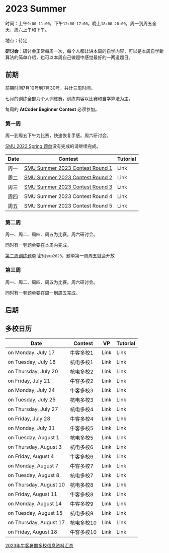 # 2023 Summer

时间：上午`9:00-11:00`，下午`12:00-17:00`，晚上`18:00-20:00`，周一到周五全天、周六上午和下午。

地点：待定

**研讨会**：研讨会正常每周一次，每个人都让讲本周的自学内容，可以是本周自学新算法的简单介绍，也可以本周自己做题中感觉最好的一两道题目。

## 前期

前期时间7月10号到7月30号，共计三周时间。

七月的训练全部为个人训练赛，训练内容以比赛和自学算法为主。

每周的 **AtCoder Beginner Contest** 必须参加。

### 第一周

周一到周五下午为比赛，快速恢复手感。周六研讨会。

[SMU 2023 Spring 题单](https://vjudge.net/article/3518)没有完成的请继续完成。

| Date | Contest                                                      | Tutorial |
| ---- | ------------------------------------------------------------ | -------- |
| 周一 | [SMU Summer 2023 Contest Round 1](https://codeforces.com/gym/450888) | Link     |
| 周二 | [SMU Summer 2023 Contest Round 2](https://codeforces.com/gym/450889) | Link     |
| 周三 | [SMU Summer 2023 Contest Round 3](https://codeforces.com/gym/450890) | Link     |
| 周四 | SMU Summer 2023 Contest Round 4                              | Link     |
| 周五 | SMU Summer 2023 Contest Round 5                              | Link     |



### 第二周

周一、周二、周四、周五为比赛。周六研讨会。

同时有一套题单要在本周内完成。

[第二周训练题单](https://ac.nowcoder.com/acm/contest/60932) 密码`smu2023`，题单第一周周五就会开放

### 第三周

周一、周二、周四、周五为比赛。周六研讨会。

同时有一套题单要在周一到周五完成。

## 后期



## 多校日历

| Date               | Contest    | VP   | Tutorial |
| ------------------ | ---------- | ---- | ---- |
| on Monday, July 17 | 牛客多校1  | Link | Link |
| on Tuesday, July 18              | 杭电多校1  | Link | Link |
| on Thursday, July 20              | 杭电多校2  | Link | Link |
| on Friday, July 21              | 牛客多校2  | Link | Link |
| on Monday, July 24 | 牛客多校3  | Link | Link |
| on Tuesday, July 25              | 杭电多校3  | Link | Link |
| on Thursday, July 27              | 杭电多校4  | Link | Link |
| on Friday, July 28              | 牛客多校4  | Link | Link |
| on Monday, July 31 | 牛客多校5  | Link | Link |
| on Tuesday, August 1          | 杭电多校5  | Link | Link |
| on Thursday, August 3              | 杭电多校6  | Link | Link |
| on Friday, August 4              | 牛客多校6  | Link | Link |
| on Monday, August 7              | 牛客多校7  | Link | Link |
| on Tuesday, August 8              | 杭电多校7  | Link | Link |
| on Thursday, August 10              | 杭电多校8  | Link | Link |
| on Friday, August 11              | 牛客多校8  | Link | Link |
| on Monday, August 14              | 牛客多校9  | Link | Link |
| on Tuesday, August 15              | 杭电多校9  | Link | Link |
| on Thursday, August 17              | 杭电多校10 | Link | Link |
| on Friday, August 18              | 牛客多校10 | Link | Link |

[2023年牛客暑期多校信息资料汇总](https://ac.nowcoder.com/discuss/1161248)

